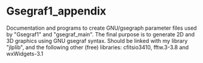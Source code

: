 # Gsegraf1_appendix 
Documentation and programs to create GNU/gsegraph parameter files used by "Gsegraf1" and "gsegraf_main".
The final purpose is to generate 2D and 3D graphics using GNU gsegraf syntax.
Should be linked with my library "jlplib", and the following other (free) libraries: cfitsio3410, fftw.3-3.8 and wxWidgets-3.1
